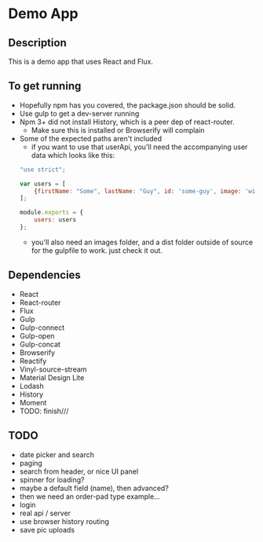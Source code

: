 # Demo App

## Description
This is a demo app that uses React and Flux.

## To get running
* Hopefully npm has you covered, the package.json should be solid.
* Use gulp to get a dev-server running
* Npm 3+ did not install History, which is a peer dep of react-router. 
  * Make sure this is installed or Browserify will complain
* Some of the expected paths aren't included
  * if you want to use that userApi, you'll need the accompanying user data which looks like this:
  ```javascript
  "use strict";
  
  var users = [
      {firstName: "Some", lastName: "Guy", id: 'some-guy', image: 'wildebeest.jpg', description:"This would be some info about a user."},
  ];
  
  module.exports = {
      users: users
  };
  ```
  * you'll also need an images folder, and a dist folder outside of source for the gulpfile to work. just check it out.

## Dependencies
* React
* React-router
* Flux
* Gulp
* Gulp-connect
* Gulp-open
* Gulp-concat
* Browserify
* Reactify
* Vinyl-source-stream
* Material Design Lite
* Lodash
* History
* Moment
* TODO: finish///

## TODO
* date picker and search
* paging
* search from header, or nice UI panel
* spinner for loading?
* maybe a default field (name), then advanced?
* then we need an order-pad type example...
* login
* real api / server
* use browser history routing
* save pic uploads

